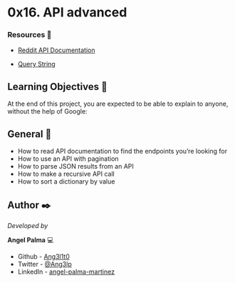 # 0x16. API advanced

### Resources 🔧

- [Reddit API Documentation](https://intranet.hbtn.io/rltoken/odMvR9obKnQCx5EaM6_YFA)

- [Query String](https://intranet.hbtn.io/rltoken/KtHEZIjOvJXYtufkJE1r4A)

## Learning Objectives 📖

At the end of this project, you are expected to be able to explain to anyone, without the help of Google:

## General 📌

- How to read API documentation to find the endpoints you’re looking for
- How to use an API with pagination
- How to parse JSON results from an API
- How to make a recursive API call
- How to sort a dictionary by value

## Author ✒️

_Developed by_

**Angel Palma** :computer:

- Github - [Ang3l1t0](https://github.com/Ang3l1t0)
- Twitter - [@Ang3lp](https://twitter.com/Ang3lp)
- LinkedIn - [angel-palma-martinez](https://www.linkedin.com/in/angel-palma-martinez)
